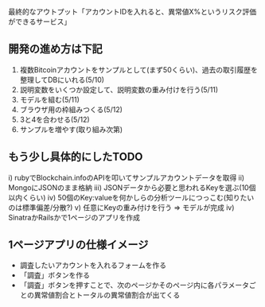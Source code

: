 最終的なアウトプット「アカウントIDを入れると、異常値X%というリスク評価ができるサービス」

## 開発の進め方は下記
1. 複数Bitcoinアカウントをサンプルとして(まず50くらい)、過去の取引履歴を整理してDBにいれる(5/10)
2. 説明変数をいくつか設定して、説明変数の重み付けを行う(5/11)
3. モデルを組む(5/11)
4. ブラウザ用の枠組みつくる(5/12)
5. 3と4を合わせる(5/12)
6. サンプルを増やす(取り組み次第)

## もう少し具体的にしたTODO
i)   rubyでBlockchain.infoのAPIを叩いてサンプルアカウントデータを取得
ii)  MongoにJSONのまま格納
iii) JSONデータから必要と思われるKeyを選ぶ(10個以内くらい)
iv)  50個のKey:valueを何かしらの分析ツールにつっこむ(知りたいのは標準偏差/分散?)
v)   任意にKeyの重み付けを行う => モデルが完成
iv)  SinatraかRailsかで1ページのアプリを作成

## 1ページアプリの仕様イメージ
- 調査したいアカウントを入れるフォームを作る
- 「調査」ボタンを作る
- 「調査」ボタンを押すことで、次のページかそのページ内に各パラメータごとの異常値割合とトータルの異常値割合が出てくる
